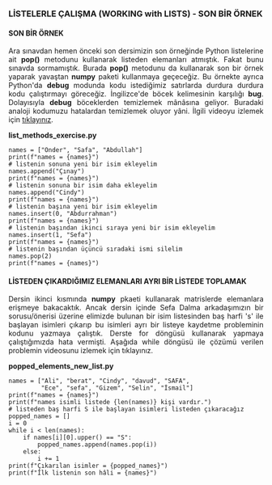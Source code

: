 <h3>LİSTELERLE ÇALIŞMA (WORKING with LISTS) - SON BİR ÖRNEK</h3>

<h4>SON BİR ÖRNEK</h4>
<p align="justify">Ara sınavdan hemen önceki son dersimizin son örneğinde Python listelerine ait <b>pop()</b> metodunu kullanarak listeden elemanları atmıştık. Fakat bunu sınavda sormamıştık. Burada <b>pop()</b> metodunu da kullanarak son bir örnek yaparak yavaştan <b>numpy</b> paketi kullanmaya geçeceğiz. Bu örnekte ayrıca Python'da <b>debug</b> modunda kodu istediğimiz satırlarda durdura durdura kodu çalıştırmayı göreceğiz. İngilizce'de böcek kelimesinin karşılığı <b>bug</b>. Dolayısıyla <b>debug</b> böceklerden temizlemek mânâsına geliyor. Buradaki analoji kodumuzu hatalardan temizlemek oluyor yâni. İlgili videoyu izlemek için <a href="https://www.youtube.com/watch?v=McnKHVyqoqQ">tıklayınız</a>.</p>

<b>list_methods_exercise.py</b>

```
names = ["Önder", "Safa", "Abdullah"]
print(f"names = {names}")
# listenin sonuna yeni bir isim ekleyelim
names.append("Çınay")
print(f"names = {names}")
# listenin sonuna bir isim daha ekleyelim
names.append("Cindy")
print(f"names = {names}")
# listenin başına yeni bir isim ekleyelim
names.insert(0, "Abdurrahman")
print(f"names = {names}")
# listenin başından ikinci sıraya yeni bir isim ekleyelim
names.insert(1, "Sefa")
print(f"names = {names}")
# listenin başından üçüncü sıradaki ismi silelim
names.pop(2)
print(f"names = {names}")
```

<h4>LİSTEDEN ÇIKARDIĞIMIZ ELEMANLARI AYRI BİR LİSTEDE TOPLAMAK</h4>

<p align="justify">Dersin ikinci kısmında <b>numpy</b> pkaeti kullanarak matrislerde elemanlara erişmeye bakacaktık. Ancak dersin içinde Sefa Dalma arkadaşımızın bir sorusu/önerisi üzerine elimizde bulunan bir isim listesinden baş harfi 's' ile başlayan isimleri çıkarıp bu isimleri ayrı bir listeye kaydetme probleminin kodunu yazmaya çalıştık. Derste for döngüsü kullanarak yapmaya çalıştığımızda hata vermişti. Aşağıda while döngüsü ile çözümü verilen problemin videosunu izlemek için tıklayınız.</p>

<b>popped_elements_new_list.py</b>

```
names = ["Ali", "berat", "Cindy", "davud", "SAFA",
         "Ece", "sefa", "Gizem", "Selin", "İsmail"]
print(f"names = {names}")
print(f"names isimli listede {len(names)} kişi vardır.")
# listeden baş harfi S ile başlayan isimleri listeden çıkaracağız
popped_names = []
i = 0
while i < len(names):
    if names[i][0].upper() == "S":
        popped_names.append(names.pop(i))
    else:
        i += 1
print(f"Çıkarılan isimler = {popped_names}")
print(f"İlk listenin son hâli = {names}")
```